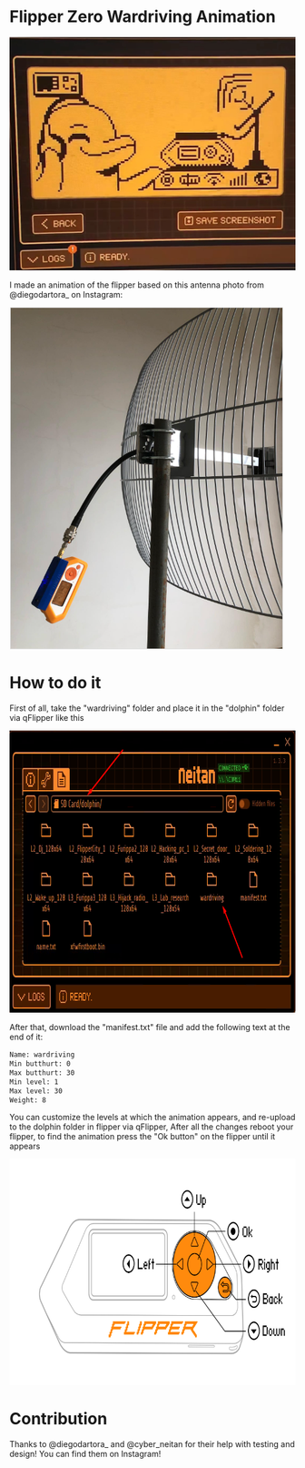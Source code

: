 # Flipper Zero Wardriving Animation

<img loading="lazy" src="https://raw.githubusercontent.com/Davim09/flipper_wardriving_animation/main/IMG_20240122_121302.jpg" width="570" height="410"/>

I made an animation of the flipper based on this antenna photo from @diegodartora_ on Instagram:

<img loading="lazy" src="https://raw.githubusercontent.com/Davim09/flipper_wardriving_animation/main/Screenshot_146.png" width="482" height="601"/>

# How to do it 
First of all, take the "wardriving" folder and place it in the "dolphin" folder via qFlipper like this

<img loading="lazy" src="https://raw.githubusercontent.com/Davim09/flipper_wardriving_animation/main/Screenshot_147.png" width="828" height="496"/>

After that, download the "manifest.txt" file and add the following text at the end of it:
```
Name: wardriving
Min butthurt: 0
Max butthurt: 30
Min level: 1
Max level: 30
Weight: 8
```
You can customize the levels at which the animation appears, and re-upload to the dolphin folder in flipper via qFlipper, After all the changes reboot your flipper, to find the animation press the "Ok button" on the flipper until it appears

<img loading="lazy" src="https://raw.githubusercontent.com/Davim09/flipper_wardriving_animation/main/Screenshot_149.png" width="788" height="398"/>

# Contribution
Thanks to @diegodartora_ and @cyber_neitan for their help with testing and design! You can find them on Instagram!
